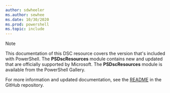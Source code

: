 ```yaml
---
author: sdwheeler
ms.author: sewhee
ms.date: 10/30/2020
ms.prod: powershell
ms.topic: include
---
```

<!-- markdownlint-disable first-line-h1 -->
> [!NOTE]
> This documentation of this DSC resource covers the version that's included with PowerShell. The
> **PSDscResources** module contains new and updated that are officially supported by Microsoft.
> The **PSDscResources** module is available from the PowerShell Gallery.
>
> For more information and updated documentation, see the
> [README](https://github.com/PowerShell/PSDscResources/blob/dev/README.md) in the GitHub
> repository.
